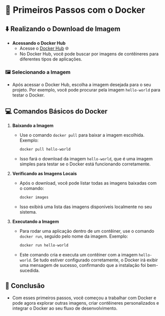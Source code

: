 # 🐳 Primeiros Passos com o Docker

## ⬇️ Realizando o Download de Imagem
- **Acessando o Docker Hub**
    - Acesse o [Docker Hub](https://hub.docker.com/) 🌐
    - No Docker Hub, você pode buscar por imagens de contêineres para diferentes tipos de aplicações.

### 🖼️ Selecionando a Imagem
- Após acessar o Docker Hub, escolha a imagem desejada para o seu projeto. Por exemplo, você pode procurar pela imagem `hello-world` para testar o Docker.

## 💻 Comandos Básicos do Docker

1. **Baixando a Imagem**
    - Use o comando `docker pull` para baixar a imagem escolhida. Exemplo:
      ```bash
      docker pull hello-world
      ```
    - Isso fará o download da imagem `hello-world`, que é uma imagem simples para testar se o Docker está funcionando corretamente.

2. **Verificando as Imagens Locais**
    - Após o download, você pode listar todas as imagens baixadas com o comando:
      ```bash
      docker images
      ```
    - Isso exibirá uma lista das imagens disponíveis localmente no seu sistema.

3. **Executando a Imagem**
    - Para rodar uma aplicação dentro de um contêiner, use o comando `docker run`, seguido pelo nome da imagem. Exemplo:
      ```bash
      docker run hello-world
      ```
    - Este comando cria e executa um contêiner com a imagem `hello-world`. Se tudo estiver configurado corretamente, o Docker irá exibir uma mensagem de sucesso, confirmando que a instalação foi bem-sucedida.

## 🚀 Conclusão
- Com esses primeiros passos, você começou a trabalhar com Docker e pode agora explorar outras imagens, criar contêineres personalizados e integrar o Docker ao seu fluxo de desenvolvimento.
